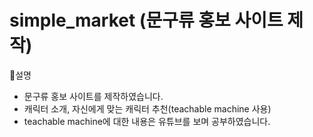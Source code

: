 # simple_market (문구류 홍보 사이트 제작)
📝설명
- 문구류 홍보 사이트를 제작하였습니다.
- 캐릭터 소개, 자신에게 맞는 캐릭터 추천(teachable machine 사용)
- teachable machine에 대한 내용은 유튜브를 보며 공부하였습니다.
